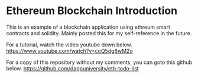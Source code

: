 # Ethereum Blockchain Introduction

This is an example of a blockchain application using ethreum smart contracts and solidity.
Mainly posted this for my self-reference in the future.

For a tutorial, watch the video youtube down below.
https://www.youtube.com/watch?v=coQ5dg8wM2o

For a copy of this repository without my comments, you can goto this github below.
https://github.com/dappuniversity/eth-todo-list
